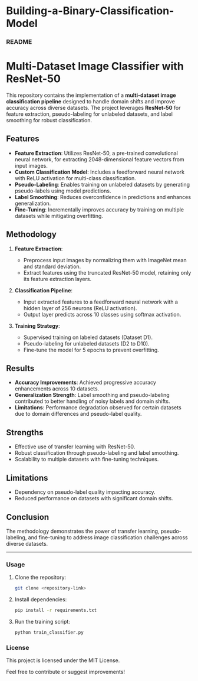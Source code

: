 # Building-a-Binary-Classification-Model
### README  

# Multi-Dataset Image Classifier with ResNet-50  

This repository contains the implementation of a **multi-dataset image classification pipeline** designed to handle domain shifts and improve accuracy across diverse datasets. The project leverages **ResNet-50** for feature extraction, pseudo-labeling for unlabeled datasets, and label smoothing for robust classification.  

## Features  
- **Feature Extraction**: Utilizes ResNet-50, a pre-trained convolutional neural network, for extracting 2048-dimensional feature vectors from input images.  
- **Custom Classification Model**: Includes a feedforward neural network with ReLU activation for multi-class classification.  
- **Pseudo-Labeling**: Enables training on unlabeled datasets by generating pseudo-labels using model predictions.  
- **Label Smoothing**: Reduces overconfidence in predictions and enhances generalization.  
- **Fine-Tuning**: Incrementally improves accuracy by training on multiple datasets while mitigating overfitting.  

## Methodology  
1. **Feature Extraction**:  
   - Preprocess input images by normalizing them with ImageNet mean and standard deviation.  
   - Extract features using the truncated ResNet-50 model, retaining only its feature extraction layers.  

2. **Classification Pipeline**:  
   - Input extracted features to a feedforward neural network with a hidden layer of 256 neurons (ReLU activation).  
   - Output layer predicts across 10 classes using softmax activation.  

3. **Training Strategy**:  
   - Supervised training on labeled datasets (Dataset D1).  
   - Pseudo-labeling for unlabeled datasets (D2 to D10).  
   - Fine-tune the model for 5 epochs to prevent overfitting.  

## Results  
- **Accuracy Improvements**: Achieved progressive accuracy enhancements across 10 datasets.  
- **Generalization Strength**: Label smoothing and pseudo-labeling contributed to better handling of noisy labels and domain shifts.  
- **Limitations**: Performance degradation observed for certain datasets due to domain differences and pseudo-label quality.  

## Strengths  
- Effective use of transfer learning with ResNet-50.  
- Robust classification through pseudo-labeling and label smoothing.  
- Scalability to multiple datasets with fine-tuning techniques.  

## Limitations  
- Dependency on pseudo-label quality impacting accuracy.  
- Reduced performance on datasets with significant domain shifts.  

## Conclusion  
The methodology demonstrates the power of transfer learning, pseudo-labeling, and fine-tuning to address image classification challenges across diverse datasets.  

---  
### Usage  
1. Clone the repository:  
   ```bash  
   git clone <repository-link>  
   ```  
2. Install dependencies:  
   ```bash  
   pip install -r requirements.txt  
   ```  
3. Run the training script:  
   ```bash  
   python train_classifier.py  
   ```  

### License  
This project is licensed under the MIT License.  

Feel free to contribute or suggest improvements!
